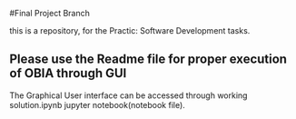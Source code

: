 #Final Project Branch

this is a repository, for the Practic: Software Development tasks.


## Please use the Readme file for proper execution of OBIA through GUI

The Graphical User interface can be accessed through working solution.ipynb jupyter notebook(notebook file). 



